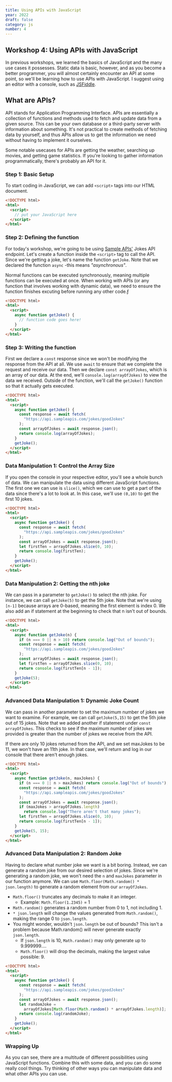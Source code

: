 ```yaml
---
title: Using APIs with JavaScript
year: 2022
draft: false
category: js
number: 4
---
```


## Workshop 4: Using APIs with JavaScript

In previous workshops, we learned the basics of JavaScript and the many use cases it possesses. Static data is basic, however, and as you become a better programmer, you will almost certainly encounter an API at some point, so we'll be learning how to use APIs with JavaScript. I suggest using an editor with a console, such as [JSFiddle](https://jsfiddle.net/).

## What are APIs?

API stands for Application Programming Interface. APIs are essentially a collection of functions and methods used to fetch and update data from a given source. This can be your own database or a third-party server with information about something. It's not practical to create methods of fetching data by yourself, and thus APIs allow us to get the information we need without having to implement it ourselves.

Some notable usecases for APIs are getting the weather, searching up movies, and getting game statistics. If you're looking to gather information programmatically, there's probably an API for it.

### Step 1: Basic Setup

To start coding in JavaScript, we can add `<script>` tags into our HTML document.

```html
<!DOCTYPE html>
<html>
  <script>
    // put your JavaScript here
  </script>
</html>
```

### Step 2: Defining the function

For today's workshop, we're going to be using [Sample APIs'](https://sampleapis.com/api-list) Jokes API endpoint. Let's create a function inside the `<script>` tag to call the API. Since we're getting a joke, let's name the function `getJoke`. Note that we declared the function `async` -this means _"asynchronous"_.

Normal functions can be executed synchronously, meaning multiple functions can be executed at once. When working with APIs (or any function that involves working with dynamic data), we need to ensure the function finishes excuting before running any other code.ƒ

```html
<!DOCTYPE html>
<html>
  <script>
    async function getJoke() {
      // function code goes here!
    }
  </script>
</html>
```

### Step 3: Writing the function

First we declare a `const` response since we won't be modifying the response from the API at all. We use `await` to ensure that we complete the request and receive our data. Then we declare `const arrayOfJokes`, which is an array of our data. At the end, we'll `console.log(arrayOfJokes)` to view the data we received. Outside of the function, we'll call the `getJoke()` function so that it actually gets executed.

```html
<!DOCTYPE html>
<html>
  <script>
    async function getJoke() {
      const response = await fetch(
        "https://api.sampleapis.com/jokes/goodJokes"
      );
      const arrayOfJokes = await response.json();
      return console.log(arrayOfJokes);
    }
    getJoke();
  </script>
</html>
```

### Data Manipulation 1: Control the Array Size

If you open the console in your respective editor, you'll see a whole bunch of data. We can manipulate the data using different JavaScript functions. The first one we can use is `slice()`, which we can use to get a part of the data since there's a lot to look at. In this case, we'll use `(0,10)` to get the first 10 jokes.

```html
<!DOCTYPE html>
<html>
  <script>
    async function getJoke() {
      const response = await fetch(
        "https://api.sampleapis.com/jokes/goodJokes"
      );
      const arrayOfJokes = await response.json();
      let firstTen = arrayOfJokes.slice(0, 10);
      return console.log(firstTen);
    }
    getJoke();
  </script>
</html>
```

### Data Manipulation 2: Getting the nth joke

We can pass in a parameter to `getJoke()` to select the nth joke. For instance, we can call `getJoke(5)` to get the 5th joke. Note that we're using `[n-1]` because arrays are 0-based, meaning the first element is index 0. We also add an if statement at the beginning to check that n isn't out of bounds.

```html
<!DOCTYPE html>
<html>
  <script>
    async function getJoke(n) {
      if (n === 0 || n > 10) return console.log("Out of bounds");
      const response = await fetch(
        "https://api.sampleapis.com/jokes/goodJokes"
      );
      const arrayOfJokes = await response.json();
      let firstTen = arrayOfJokes.slice(0, 10);
      return console.log(firstTen[n - 1]);
    }
    getJoke(5);
  </script>
</html>
```

### Advanced Data Manipulation 1: Dynamic Joke Count

We can pass in another parameter to set the maximum number of jokes we want to examine. For example, we can call `getJoke(5,15)` to get the 5th joke out of 15 jokes. Note that we added another if statement under `const arrayOfJokes`. This checks to see if the maximum number of jokes we provided is greater than the number of jokes we receive from the API.

If there are only 10 jokes returned from the API, and we set maxJokes to be 11, we won't have an 11th joke. In that case, we'll return and log in our console that there aren't enough jokes.

```html
<!DOCTYPE html>
<html>
  <script>
    async function getJoke(n, maxJokes) {
      if (n === 0 || n > maxJokes) return console.log("Out of bounds");
      const response = await fetch(
        "https://api.sampleapis.com/jokes/goodJokes"
      );
      const arrayOfJokes = await response.json();
      if (maxJokes > arrayOfJokes.length)
        return console.log("There aren't that many jokes");
      let firstTen = arrayOfJokes.slice(0, 10);
      return console.log(firstTen[n - 1]);
    }
    getJoke(5, 15);
  </script>
</html>
```

### Advanced Data Manipulation 2: Random Joke

Having to declare what number joke we want is a bit boring. Instead, we can generate a random joke from our desired selection of jokes. Since we're generating a random joke, we won't need the `n` and `maxJokes` parameter in our function anymore. We can use `Math.floor(Math.random() * json.length)` to generate a random element from our `arrayOfJokes`.

- `Math.floor()` truncates any decimals to make it an integer.
  - Example: `Math.floor(1.2345)` = 1
- `Math.random()` generates a random number from 0 to 1, not including 1.
- `* json.length` will change the values generated from `Math.random()`, making the range 0 to `json.length`.
- You might wonder, wouldn't `json.length` be out of bounds? This isn't a problem because Math.random() will never generate exactly `json.length`.
  - If `json.length` is 10, `Math.random()` may only generate up to 9.999999....
  - `Math.floor()` will drop the decimals, making the largest value possible: 9.

```html
<!DOCTYPE html>
<html>
  <script>
    async function getJoke() {
      const response = await fetch(
        "https://api.sampleapis.com/jokes/goodJokes"
      );
      const arrayOfJokes = await response.json();
      let randomJoke =
        arrayOfJokes[Math.floor(Math.random() * arrayOfJokes.length)];
      return console.log(randomJoke);
    }
    getJoke();
  </script>
</html>
```

### Wrapping Up

As you can see, there are a multitude of different possibilities using JavaScript functions. Combine this with some data, and you can do some really cool things. Try thinking of other ways you can manipulate data and what other APIs you can use.
